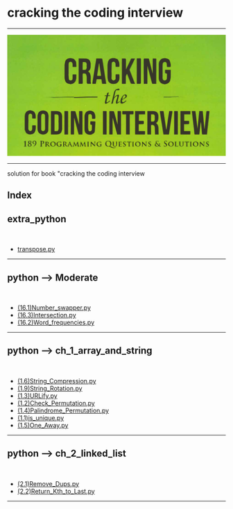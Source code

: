 <p text-align="center"><h1>cracking the coding interview</h1></p><hr/><center><img src="img/img.png" alt="image" /></center><hr/>solution for book "cracking the coding interview<h2> Index </h2><h2>extra_python</h2><br/><ul> <li><a href=" transpose.py" >transpose.py</a></li></ul><hr/><h2>python --> Moderate</h2><br/><ul> <li><a href=" (16.1)Number_swapper.py" >(16.1)Number_swapper.py</a></li> <li><a href=" (16.3)Intersection.py" >(16.3)Intersection.py</a></li> <li><a href=" (16.2)Word_frequencies.py" >(16.2)Word_frequencies.py</a></li></ul><hr/><h2>python --> ch_1_array_and_string</h2><br/><ul> <li><a href=" (1.6)String_Compression.py" >(1.6)String_Compression.py</a></li> <li><a href=" (1.9)String_Rotation.py" >(1.9)String_Rotation.py</a></li> <li><a href=" (1.3)URLify.py" >(1.3)URLify.py</a></li> <li><a href=" (1.2)Check_Permutation.py" >(1.2)Check_Permutation.py</a></li> <li><a href=" (1.4)Palindrome_Permutation.py" >(1.4)Palindrome_Permutation.py</a></li> <li><a href=" (1.1)is_unique.py" >(1.1)is_unique.py</a></li> <li><a href=" (1.5)One_Away.py" >(1.5)One_Away.py</a></li></ul><hr/><h2>python --> ch_2_linked_list</h2><br/><ul> <li><a href=" (2.1)Remove_Dups.py" >(2.1)Remove_Dups.py</a></li> <li><a href=" (2.2)Return_Kth_to_Last.py" >(2.2)Return_Kth_to_Last.py</a></li></ul><hr/>